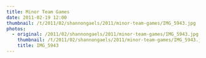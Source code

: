 ```yaml
---
title: Minor Team Games
date: 2011-02-19 12:00
thumbnail: /t/2011/02/shannongaels/2011/minor-team-games/IMG_5943.jpg
photos:
  - original: /2011/02/shannongaels/2011/minor-team-games/IMG_5943.jpg
    thumbnail: /t/2011/02/shannongaels/2011/minor-team-games/IMG_5943.jpg
    title: IMG_5943
---
```

